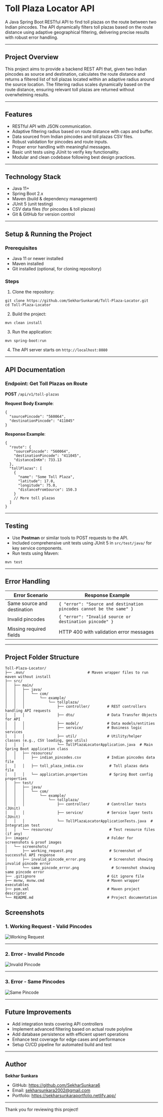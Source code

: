 # Toll Plaza Locator API

A Java Spring Boot RESTful API to find toll plazas on the route between two Indian pincodes. The API dynamically filters toll plazas based on the route distance using adaptive geographical filtering, delivering precise results with robust error handling.

---

## Project Overview

This project aims to provide a backend REST API that, given two Indian pincodes as source and destination, calculates the route distance and returns a filtered list of toll plazas located within an adaptive radius around the source location. The filtering radius scales dynamically based on the route distance, ensuring relevant toll plazas are returned without overwhelming results.

---

## Features

- RESTful API with JSON communication.  
- Adaptive filtering radius based on route distance with caps and buffer.  
- Data sourced from Indian pincodes and toll plazas CSV files.  
- Robust validation for pincodes and route inputs.  
- Proper error handling with meaningful messages.  
- Basic unit tests using JUnit to verify key functionality.  
- Modular and clean codebase following best design practices.

---

## Technology Stack

- Java 11+  
- Spring Boot 2.x  
- Maven (build & dependency management)  
- JUnit 5 (unit testing)  
- CSV data files (for pincodes & toll plazas)  
- Git & GitHub for version control

---

## Setup & Running the Project

### Prerequisites

- Java 11 or newer installed  
- Maven installed  
- Git installed (optional, for cloning repository)

### Steps

1. Clone the repository:

```
git clone https://github.com/SekharSunkara6/Toll-Plaza-Locator.git
cd Toll-Plaza-Locator
```

2. Build the project:

```
mvn clean install
```

3. Run the application:

```
mvn spring-boot:run
```

4. The API server starts on `http://localhost:8080`

---

## API Documentation

### Endpoint: Get Toll Plazas on Route

**POST** `/api/v1/toll-plazas`

**Request Body Example**:

```
{
  "sourcePincode": "560064",
  "destinationPincode": "411045"
}
```

**Response Example**:

```
{
  "route": {
    "sourcePincode": "560064",
    "destinationPincode": "411045",
    "distanceInKm": 733.13
  },
  "tollPlazas": [
    {
      "name": "Some Toll Plaza",
      "latitude": 17.0,
      "longitude": 75.0,
      "distanceFromSource": 150.3
    }
    // More toll plazas
  ]
}
```

---

## Testing

- Use **Postman** or similar tools to POST requests to the API.  
- Included comprehensive unit tests using JUnit 5 in `src/test/java/` for key service components.  
- Run tests using Maven:

```
mvn test
```

---

## Error Handling

| Error Scenario                | Response Example                                   |
|------------------------------|---------------------------------------------------|
| Same source and destination   | `{ "error": "Source and destination pincodes cannot be the same" }` |
| Invalid pincodes              | `{ "error": "Invalid source or destination pincode" }`            |
| Missing required fields       | HTTP 400 with validation error messages              |

---

## Project Folder Structure

```
Toll-Plaza-Locator/
├── .mvn/                             # Maven wrapper files to run maven without install
├── src/
│   ├── main/
│   │   ├── java/
│   │   │   └── com/
│   │   │       └── example/
│   │   │           └── tollplaza/
│   │   │               ├── controller/        # REST controllers handling API requests
│   │   │               ├── dto/               # Data Transfer Objects for API
│   │   │               ├── model/             # Data models/entities
│   │   │               ├── service/           # Business logic services
│   │   │               ├── util/              # Utility/helper classes (e.g., CSV loading, geo utils)
│   │   │               └── TollPlazaLocatorApplication.java  # Main Spring Boot application class
│   │   ├── resources/
│   │   │   ├── indian_pincodes.csv            # Indian pincodes data file
│   │   │   ├── toll_plaza_india.csv            # Toll plazas data file
│   │   │   └── application.properties          # Spring Boot config properties
│   ├── test/
│   │   ├── java/
│   │   │   └── com/
│   │   │       └── example/
│   │   │           └── tollplaza/
│   │   │               ├── controller/        # Controller tests (JUnit)
│   │   │               ├── service/           # Service layer tests (JUnit)
│   │   │               └── TollPlazaLocatorApplicationTests.java  # Integration test
│   │   └── resources/                          # Test resource files (if any)
├── images/                                    # Folder for screenshots & proof images
│   └── screenshots/
│       ├── working_request.png                 # Screenshot of successful API response
│       ├── invalid_pincode_error.png           # Screenshot showing invalid pincode error
│       └── same_pincode_error.png               # Screenshot showing same pincode error
├── .gitignore                                 # Git ignore file
├── mvnw, mvnw.cmd                             # Maven wrapper executables
├── pom.xml                                    # Maven project descriptor
└── README.md                                  # Project documentation
```

## Screenshots

### 1. Working Request - Valid Pincodes

![Working Request](images/screenshots/working_request.png)

---

### 2. Error - Invalid Pincode

![Invalid Pincode](images/screenshots/invalid_pincode_error.png)

---

### 3. Error - Same Pincodes

![Same Pincode](images/screenshots/same_pincode_error.png)

---

## Future Improvements

- Add integration tests covering API controllers  
- Implement advanced filtering based on actual route polyline  
- Add database persistence with efficient upsert operations  
- Enhance test coverage for edge cases and performance  
- Setup CI/CD pipeline for automated build and test

---

## Author

**Sekhar Sunkara**

- GitHub: https://github.com/SekharSunkara6  
- Email: sekharsunkara2002@gmail.com
- Portfolio: https://sekharsunkaraportfolio.netlify.app/

---

Thank you for reviewing this project!
